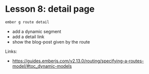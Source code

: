 # Lesson 8: detail page

```bash
ember g route detail
```

* add a dynamic segment
* add a detail link
* show the blog-post given by the route

Links: 
* https://guides.emberjs.com/v2.13.0/routing/specifying-a-routes-model/#toc_dynamic-models